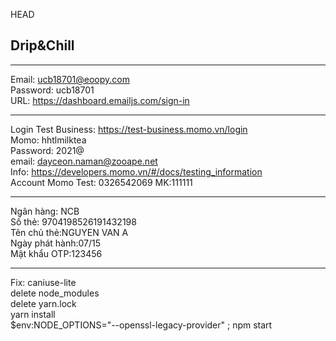  HEAD
## Drip&Chill
---
Email: ucb18701@eoopy.com  
Password: ucb18701  
URL: https://dashboard.emailjs.com/sign-in  
  
---
Login Test Business: https://test-business.momo.vn/login  
Momo: hhtlmilktea  
Password: 2021@  
email: dayceon.naman@zooape.net  
Info: https://developers.momo.vn/#/docs/testing_information  
Account Momo Test: 0326542069 MK:111111  

---
Ngân hàng: NCB  
Số thẻ: 9704198526191432198  
Tên chủ thẻ:NGUYEN VAN A  
Ngày phát hành:07/15  
Mật khẩu OTP:123456  

---
Fix: caniuse-lite  
delete node_modules  
delete yarn.lock  
yarn install  
$env:NODE_OPTIONS="--openssl-legacy-provider" ; npm start

